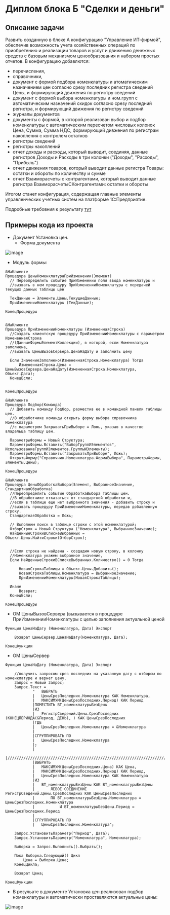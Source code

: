 # Диплом блока Б "Сделки и деньги"

## Описание задачи

Развить созданную в блоке А конфигурацию "Управление ИТ-фирмой", обеспечив возможность учета хозяйственных операций по приобретению и реализации товаров и услуг и движению денежных средств с базовым механизмом ценообразования и набором простых отчетов.
В конфигурацию добавлются:
+ перечисления, 
+ справочники, 
+ документ с формой подбора номенклатуры и атоматическим назначением цен согласно срезу последних регистра сведений Цены, и формирующий движения по регистру сведений
+ документ с формой выбора номенклатуры и ном.групп с автоматическим назначений скидок согласно срезу последний регистра, и формирующий движения по регистру сведений
+ журналы документов
+ документы с формой, в которой реализован выбор и подбор номенклатуры с автоматическим пересчетом числовых колонок Цена, Сумма, Сумма НДС, формирующий дивжения по регистрам накопления с контролем остатков
+ регистры сведений
+ регистры накоплений
+ отчет доходы и расходы, который выводит, соединяя, данные регистров Доходы и Расходы в три колонки ("Доходы", "Расходы", "Прибыль")
+ отчет движения товаров, который выводит данные регистра Товары: остатки и обороты по количеству и сумме
+ отчет Взаиморасчеты с контрагентами, который выводит данные регистра ВзаиморасчетыСКонтрагентами: остатки и обороты

Итогом станет конфигурация, содержащая главные элементы управленческих учетных систем на платформе 1С:Предприятие.

Подробные требовния к результату [тут](https://github.com/MaryanaSl/Project2/blob/main/%D1%82%D1%80%D0%B5%D0%B1%D0%BE%D0%B2%D0%B0%D0%BD%D0%B8%D1%8F.md)

## Примеры кода из проекта

+ Документ Установка цен. 
  + Форма документа

![image](https://github.com/user-attachments/assets/517ef9fc-c1ce-4e36-845b-e98579583659)

  + Модуль формы:
   
  ```bsl
&НаКлиенте
Процедура ЦеныНоменклатураПриИзменении(Элемент)
	// Переопределить событие ПриИзменении поля ввода номенклатуры и 
	//вызвать в нем процедуру ПриИзмененииНоменклатуры с передачей текущих данных таблицы цен  
	
	ТекДанные = Элементы.Цены.ТекущиеДанные;
    ПриИзмененииНоменклатуры (ТекДанные);
	
КонецПроцедуры


&НаКлиенте
Процедура ПриИзмененииНоменклатуры (ИзмененнаяСтрока)
	//Создать клиентскую процедуру ПриИзмененииНоменклатуры с параметром ИзмененнаяСтрока 
	//(ДанныеФормыЭлементКоллекции), в которой, если Номенклатура заполнена, 
	//вызвать ЦеныВызовСервера.ЦенаНаДату и заполнить цену
	
	Если ЗначениеЗаполнено(ИзмененнаяСтрока.Номенклатура) Тогда
		ИзмененнаяСтрока.Цена = ЦеныВызовСервера.ЦенаНаДату(ИзмененнаяСтрока.Номенклатура, Объект.Дата);
	КонецЕсли;  
	
		
КонецПроцедуры

&НаКлиенте
Процедура Подбор(Команда)
	// Добавить команду Подбор, разместив ее в командной панели таблицы цен. 
	//В обработчике команды открыть форму выбора справочника Номенклатура 
	//с параметром ЗакрыватьПриВыборе = Ложь, указав в качестве владельца таблицу цен.

    ПараметрыФормы = Новый Структура;
	ПараметрыФормы.Вставить("ВыборГруппИЭлементов", ИспользованиеГруппИЭлементов.ГруппыИЭлементы);
	ПараметрыФормы.Вставить("ЗакрыватьПриВыборе", Ложь);
	ОткрытьФорму("Справочник.Номенклатура.ФормаВыбора", ПараметрыФормы, Элементы.Цены);

КонецПроцедуры

&НаКлиенте
Процедура ЦеныОбработкаВыбора(Элемент, ВыбранноеЗначение, СтандартнаяОбработка)
	//Переопределить событие ОбработкаВыбора таблицы цен. 
	//В обработчике отказаться от стандартной обработки и, 
	//если в таблице еще нет выбранного значения - добавить строку и 
	//вызвать процедуру ПриИзмененииНоменклатуры, передав добавленную строку.  
	СтандартнаяОбработка = Ложь;
	
	// Выполним поиск в таблице строки с этой номенклатурой;
	ОтборСтрок = Новый Структура ("Номенклатура", ВыбранноеЗначение);
	НайденныеСтрокиВСпискеВыбранных = Объект.Цены.НайтиСтроки(ОтборСтрок);
	
	
	//Если строка не найдена - создадим новую строку, в колонку 
	//Номенклатура укажем выбранное значение, 	
	Если НайденныеСтрокиВСпискеВыбранных.Количество() = 0 Тогда
		
		НоваяСтрокаТаблицы = Объект.Цены.Добавить();
		НоваяСтрокаТаблицы.Номенклатура = ВыбранноеЗначение;     
		ПриИзмененииНоменклатуры(НоваяСтрокаТаблицы);
		
	Иначе 
		Возврат;
	КонецЕсли;
	
КонецПроцедуры
   ```
  + ОМ ЦеныВызовСервера (вызывается в процедуре ПриИзмененииНоменклатуры с целью заполнения актуальной ценой
```bsl
Функция ЦенаНаДату (Номенклатура, Дата) Экспорт
	
	Возврат ЦеныСервер.ЦенаНаДату(Номенклатура, Дата);
	
КонецФункции
   ```
 + ОМ ЦеныСервер
```bsl
Функция ЦенаНаДату (Номенклатура, Дата) Экспорт
	
	//получить запросом срез последних на указанную дату с отбором по номенклатуре и вернет цену. 
	Запрос = Новый Запрос;
	Запрос.Текст = 
			"   ВЫБРАТЬ
			|	ЦеныСрезПоследних.Номенклатура КАК Номенклатура,
			|	МАКСИМУМ(ЦеныСрезПоследних.Период) КАК Период
			|ПОМЕСТИТЬ ВТ_номенклатурыБезЦены
			|ИЗ
			|	РегистрСведений.Цены.СрезПоследних (КОНЕЦПЕРИОДА(&Период, ДЕНЬ), ) КАК ЦеныСрезПоследних
			|ГДЕ
			|	ЦеныСрезПоследних.Номенклатура = &Номенклатура
			|
			|СГРУППИРОВАТЬ ПО
			|	ЦеныСрезПоследних.Номенклатура
			|;
			|
			|////////////////////////////////////////////////////////////////////////////////
			|ВЫБРАТЬ
			|	МАКСИМУМ(ЦеныСрезПоследних.Цена) КАК Цена,
			|	МАКСИМУМ(ЦеныСрезПоследних.Период) КАК Период,
			|	ЦеныСрезПоследних.Номенклатура КАК Номенклатура
			|ИЗ
			|	ВТ_номенклатурыБезЦены КАК ВТ_номенклатурыБезЦены
			|		ЛЕВОЕ СОЕДИНЕНИЕ РегистрСведений.Цены.СрезПоследних КАК ЦеныСрезПоследних
			|		ПО ВТ_номенклатурыБезЦены.Номенклатура = ЦеныСрезПоследних.Номенклатура
			|			И ВТ_номенклатурыБезЦены.Период = ЦеныСрезПоследних.Период
			|
			|СГРУППИРОВАТЬ ПО
			|	ЦеныСрезПоследних.Номенклатура";

	Запрос.УстановитьПараметр("Период", Дата);
	Запрос.УстановитьПараметр("Номенклатура", Номенклатура);
	
	Выборка = Запрос.Выполнить().Выбрать(); 
	
	Пока Выборка.Следующий() Цикл
		Цена = Выборка.Цена;
	КонецЦикла;
	
	Возврат Цена;
	
КонецФункции
   ```


 + В резульате в документе Установка цен реализован подбор номенклатуры и автоматически проставляются актуальные цены:

  ![image](https://github.com/user-attachments/assets/0fcd63c4-85cc-48ad-a6c2-714ae045c8d2)

